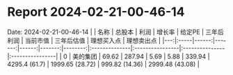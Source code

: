 
# Report 2024-02-21-00-46-14
Date: 2024-02-21-00-46-14
|    | 名称   |   总股本 |     利润 |   增长率 |   给定PE |   三年后利润 | 当前市值          | 三年后估值           | 理想买入点          | 理想卖出点           |
|---:|:-----|------:|-------:|------:|-------:|--------:|:--------------|:----------------|:---------------|:----------------|
|  0 | 美的集团 | 69.62 | 287.94 |  5.69 |   5.88 |  339.94 | 4295.4 (61.7) | 1999.65 (28.72) | 999.82 (14.36) | 2999.48 (43.08) |